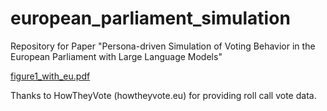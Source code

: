 # european_parliament_simulation
Repository for Paper "Persona-driven Simulation of Voting Behavior in the European Parliament with Large Language Models"


[figure1_with_eu.pdf](https://github.com/user-attachments/files/20608745/figure1_with_eu.pdf)




Thanks to HowTheyVote (howtheyvote.eu) for providing roll call vote data.
